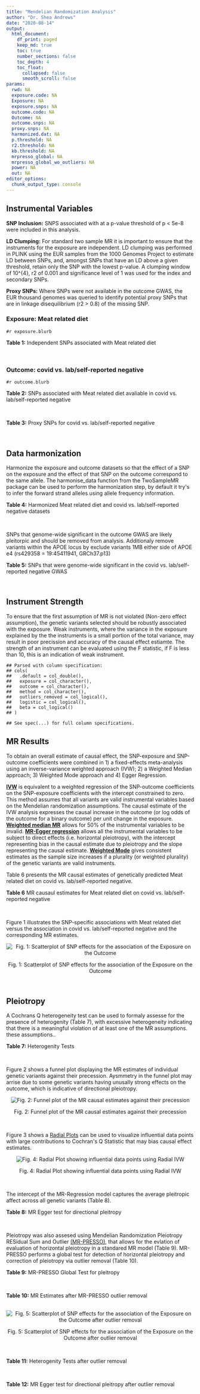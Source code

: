```yaml
---
title: "Mendelian Randomization Analysis"
author: "Dr. Shea Andrews"
date: "2020-08-14"
output:
  html_document:
    df_print: paged
    keep_md: true
    toc: true
    number_sections: false
    toc_depth: 4
    toc_float:
      collapsed: false
      smooth_scroll: false
params:
  rwd: NA
  exposure.code: NA
  Exposure: NA
  exposure.snps: NA
  outcome.code: NA
  Outcome: NA
  outcome.snps: NA
  proxy.snps: NA
  harmonized.dat: NA
  p.threshold: NA
  r2.threshold: NA
  kb.threshold: NA
  mrpresso_global: NA
  mrpresso_global_wo_outliers: NA
  power: NA
  out: NA
editor_options:
  chunk_output_type: console
---
```







## Instrumental Variables
**SNP Inclusion:** SNPS associated with at a p-value threshold of p < 5e-8 were included in this analysis.
<br>

**LD Clumping:** For standard two sample MR it is important to ensure that the instruments for the exposure are independent. LD clumping was performed in PLINK using the EUR samples from the 1000 Genomes Project to estimate LD between SNPs, and, amongst SNPs that have an LD above a given threshold, retain only the SNP with the lowest p-value. A clumping window of 10^{4}, r2 of 0.001 and significance level of 1 was used for the index and secondary SNPs.
<br>

**Proxy SNPs:** Where SNPs were not available in the outcome GWAS, the EUR thousand genomes was queried to identify potential proxy SNPs that are in linkage disequilibrium (r2 > 0.8) of the missing SNP.
<br>

### Exposure: Meat related diet
`#r exposure.blurb`
<br>

**Table 1:** Independent SNPs associated with Meat related diet
<div data-pagedtable="false">
  <script data-pagedtable-source type="application/json">
{"columns":[{"label":["SNP"],"name":[1],"type":["chr"],"align":["left"]},{"label":["CHROM"],"name":[2],"type":["dbl"],"align":["right"]},{"label":["POS"],"name":[3],"type":["dbl"],"align":["right"]},{"label":["REF"],"name":[4],"type":["chr"],"align":["left"]},{"label":["ALT"],"name":[5],"type":["chr"],"align":["left"]},{"label":["AF"],"name":[6],"type":["dbl"],"align":["right"]},{"label":["BETA"],"name":[7],"type":["dbl"],"align":["right"]},{"label":["SE"],"name":[8],"type":["dbl"],"align":["right"]},{"label":["Z"],"name":[9],"type":["dbl"],"align":["right"]},{"label":["P"],"name":[10],"type":["dbl"],"align":["right"]},{"label":["N"],"name":[11],"type":["dbl"],"align":["right"]},{"label":["TRAIT"],"name":[12],"type":["chr"],"align":["left"]}],"data":[{"1":"rs2815753","2":"1","3":"72812324","4":"G","5":"A","6":"0.601201","7":"-0.0183605","8":"0.00247730","9":"-7.41150","10":"1.2e-13","11":"335576","12":"meat_diet"},{"1":"rs506589","2":"1","3":"177894287","4":"T","5":"C","6":"0.206119","7":"-0.0164985","8":"0.00300566","9":"-5.48914","10":"4.0e-08","11":"335576","12":"meat_diet"},{"1":"rs36016753","2":"1","3":"187269477","4":"G","5":"A","6":"0.405961","7":"0.0139536","8":"0.00248123","9":"5.62366","10":"1.9e-08","11":"335576","12":"meat_diet"},{"1":"rs10900457","2":"1","3":"205146726","4":"G","5":"A","6":"0.621425","7":"-0.0143457","8":"0.00250486","9":"-5.72715","10":"1.0e-08","11":"335576","12":"meat_diet"},{"1":"rs62106258","2":"2","3":"417167","4":"T","5":"C","6":"0.048512","7":"0.0362759","8":"0.00564869","9":"6.42200","10":"1.3e-10","11":"335576","12":"meat_diet"},{"1":"rs7644667","2":"3","3":"69040601","4":"T","5":"C","6":"0.547560","7":"0.0142657","8":"0.00243810","9":"5.85115","10":"4.9e-09","11":"335576","12":"meat_diet"},{"1":"rs13340130","2":"3","3":"81790970","4":"A","5":"T","6":"0.346035","7":"0.0146033","8":"0.00255453","9":"5.71663","10":"1.1e-08","11":"335576","12":"meat_diet"},{"1":"rs701760","2":"4","3":"113439212","4":"C","5":"G","6":"0.483589","7":"-0.0134451","8":"0.00243618","9":"-5.51893","10":"3.4e-08","11":"335576","12":"meat_diet"},{"1":"rs300046","2":"5","3":"37081705","4":"A","5":"G","6":"0.453693","7":"0.0134073","8":"0.00245446","9":"5.46242","10":"4.7e-08","11":"335576","12":"meat_diet"},{"1":"rs10064431","2":"5","3":"92950673","4":"T","5":"C","6":"0.524467","7":"0.0159263","8":"0.00243369","9":"6.54410","10":"6.0e-11","11":"335576","12":"meat_diet"},{"1":"rs806794","2":"6","3":"26200677","4":"A","5":"G","6":"0.270603","7":"-0.0197927","8":"0.00273532","9":"-7.23597","10":"4.6e-13","11":"335576","12":"meat_diet"},{"1":"rs35797675","2":"7","3":"72878044","4":"T","5":"G","6":"0.212993","7":"-0.0199499","8":"0.00300577","9":"-6.63720","10":"3.2e-11","11":"335576","12":"meat_diet"},{"1":"rs11772832","2":"7","3":"135073047","4":"T","5":"C","6":"0.398899","7":"-0.0135343","8":"0.00248076","9":"-5.45571","10":"4.9e-08","11":"335576","12":"meat_diet"},{"1":"rs10125463","2":"9","3":"15677925","4":"A","5":"T","6":"0.506358","7":"0.0206152","8":"0.00244783","9":"8.42183","10":"3.7e-17","11":"335576","12":"meat_diet"},{"1":"rs6478868","2":"9","3":"131927092","4":"T","5":"C","6":"0.315903","7":"-0.0171298","8":"0.00262040","9":"-6.53709","10":"6.3e-11","11":"335576","12":"meat_diet"},{"1":"rs1912286","2":"10","3":"87318888","4":"G","5":"A","6":"0.665374","7":"0.0158809","8":"0.00257568","9":"6.16571","10":"7.0e-10","11":"335576","12":"meat_diet"},{"1":"rs3909727","2":"11","3":"126587382","4":"A","5":"G","6":"0.835788","7":"0.0185228","8":"0.00328005","9":"5.64711","10":"1.6e-08","11":"335576","12":"meat_diet"},{"1":"rs4759074","2":"12","3":"54664097","4":"C","5":"T","6":"0.410809","7":"0.0147949","8":"0.00246406","9":"6.00428","10":"1.9e-09","11":"335576","12":"meat_diet"},{"1":"rs12103229","2":"16","3":"74167594","4":"C","5":"A","6":"0.547810","7":"-0.0138449","8":"0.00244789","9":"-5.65585","10":"1.6e-08","11":"335576","12":"meat_diet"},{"1":"rs12232804","2":"19","3":"42677807","4":"C","5":"T","6":"0.112306","7":"0.0228620","8":"0.00385512","9":"5.93030","10":"3.0e-09","11":"335576","12":"meat_diet"},{"1":"rs429358","2":"19","3":"45411941","4":"T","5":"C","6":"0.155607","7":"-0.0242948","8":"0.00335552","9":"-7.24025","10":"4.5e-13","11":"335576","12":"meat_diet"},{"1":"rs79564737","2":"20","3":"43408372","4":"G","5":"A","6":"0.306786","7":"-0.0151755","8":"0.00264239","9":"-5.74310","10":"9.3e-09","11":"335576","12":"meat_diet"},{"1":"rs136528","2":"22","3":"27245262","4":"G","5":"C","6":"0.381980","7":"0.0149240","8":"0.00252151","9":"5.91868","10":"3.2e-09","11":"335576","12":"meat_diet"},{"1":"rs139911","2":"22","3":"40704052","4":"C","5":"T","6":"0.576683","7":"0.0141502","8":"0.00247127","9":"5.72588","10":"1.0e-08","11":"335576","12":"meat_diet"}],"options":{"columns":{"min":{},"max":[10]},"rows":{"min":[10],"max":[10]},"pages":{}}}
  </script>
</div>
<br>

### Outcome: covid vs. lab/self-reported negative
`#r outcome.blurb`
<br>

**Table 2:** SNPs associated with Meat related diet avaliable in covid vs. lab/self-reported negative
<div data-pagedtable="false">
  <script data-pagedtable-source type="application/json">
{"columns":[{"label":["SNP"],"name":[1],"type":["chr"],"align":["left"]},{"label":["CHROM"],"name":[2],"type":["dbl"],"align":["right"]},{"label":["POS"],"name":[3],"type":["dbl"],"align":["right"]},{"label":["REF"],"name":[4],"type":["chr"],"align":["left"]},{"label":["ALT"],"name":[5],"type":["chr"],"align":["left"]},{"label":["AF"],"name":[6],"type":["dbl"],"align":["right"]},{"label":["BETA"],"name":[7],"type":["dbl"],"align":["right"]},{"label":["SE"],"name":[8],"type":["dbl"],"align":["right"]},{"label":["Z"],"name":[9],"type":["dbl"],"align":["right"]},{"label":["P"],"name":[10],"type":["dbl"],"align":["right"]},{"label":["N"],"name":[11],"type":["dbl"],"align":["right"]},{"label":["TRAIT"],"name":[12],"type":["chr"],"align":["left"]}],"data":[{"1":"rs2815753","2":"1","3":"72812324","4":"G","5":"A","6":"0.58490","7":"-0.0318740","8":"0.031299","9":"-1.01837119","10":"0.308500","11":"40157","12":"covid_vs._lab/self-reported_negative"},{"1":"rs506589","2":"1","3":"177894287","4":"T","5":"C","6":"0.20350","7":"-0.0507930","8":"0.038095","9":"-1.33332458","10":"0.182400","11":"40157","12":"covid_vs._lab/self-reported_negative"},{"1":"rs36016753","2":"1","3":"187269477","4":"G","5":"A","6":"0.40320","7":"0.0188890","8":"0.031201","9":"0.60539726","10":"0.544900","11":"40157","12":"covid_vs._lab/self-reported_negative"},{"1":"rs10900457","2":"1","3":"205146726","4":"G","5":"A","6":"0.59630","7":"-0.0048758","8":"0.031423","9":"-0.15516660","10":"0.876700","11":"40157","12":"covid_vs._lab/self-reported_negative"},{"1":"rs62106258","2":"2","3":"417167","4":"T","5":"C","6":"0.04726","7":"-0.0208730","8":"0.073675","9":"-0.28331184","10":"0.776900","11":"39787","12":"covid_vs._lab/self-reported_negative"},{"1":"rs7644667","2":"3","3":"69040601","4":"T","5":"C","6":"0.53020","7":"0.0221960","8":"0.030385","9":"0.73049202","10":"0.465100","11":"40157","12":"covid_vs._lab/self-reported_negative"},{"1":"rs13340130","2":"3","3":"81790970","4":"A","5":"T","6":"0.34310","7":"0.0465300","8":"0.043042","9":"1.08103713","10":"0.279700","11":"8416","12":"covid_vs._lab/self-reported_negative"},{"1":"rs701760","2":"4","3":"113439212","4":"C","5":"G","6":"0.48900","7":"0.0909680","8":"0.030534","9":"2.97923626","10":"0.002890","11":"40157","12":"covid_vs._lab/self-reported_negative"},{"1":"rs300046","2":"5","3":"37081705","4":"A","5":"G","6":"0.46220","7":"-0.0974550","8":"0.031959","9":"-3.04937576","10":"0.002293","11":"39448","12":"covid_vs._lab/self-reported_negative"},{"1":"rs10064431","2":"5","3":"92950673","4":"T","5":"C","6":"0.51510","7":"0.0291730","8":"0.030783","9":"0.94769840","10":"0.343300","11":"40157","12":"covid_vs._lab/self-reported_negative"},{"1":"rs806794","2":"6","3":"26200677","4":"A","5":"G","6":"0.28260","7":"0.0190650","8":"0.034190","9":"0.55761919","10":"0.577100","11":"40157","12":"covid_vs._lab/self-reported_negative"},{"1":"rs35797675","2":"7","3":"72878044","4":"T","5":"G","6":"0.21290","7":"-0.0638140","8":"0.048212","9":"-1.32361238","10":"0.185600","11":"9125","12":"covid_vs._lab/self-reported_negative"},{"1":"rs11772832","2":"7","3":"135073047","4":"T","5":"C","6":"0.41010","7":"-0.0345800","8":"0.031449","9":"-1.09955801","10":"0.271500","11":"40157","12":"covid_vs._lab/self-reported_negative"},{"1":"rs10125463","2":"9","3":"15677925","4":"A","5":"T","6":"0.50150","7":"0.0547540","8":"0.042548","9":"1.28687600","10":"0.198100","11":"7186","12":"covid_vs._lab/self-reported_negative"},{"1":"rs6478868","2":"9","3":"131927092","4":"T","5":"C","6":"0.32930","7":"-0.0601340","8":"0.034472","9":"-1.74443026","10":"0.081090","11":"38557","12":"covid_vs._lab/self-reported_negative"},{"1":"rs1912286","2":"10","3":"87318888","4":"G","5":"A","6":"0.69220","7":"-0.0042742","8":"0.032706","9":"-0.13068550","10":"0.896000","11":"40157","12":"covid_vs._lab/self-reported_negative"},{"1":"rs3909727","2":"11","3":"126587382","4":"A","5":"G","6":"0.82860","7":"0.0161750","8":"0.042399","9":"0.38149485","10":"0.702800","11":"39448","12":"covid_vs._lab/self-reported_negative"},{"1":"rs4759074","2":"12","3":"54664097","4":"C","5":"T","6":"0.41240","7":"-0.0206300","8":"0.031363","9":"-0.65778146","10":"0.510700","11":"40157","12":"covid_vs._lab/self-reported_negative"},{"1":"rs12103229","2":"16","3":"74167594","4":"C","5":"A","6":"0.52090","7":"0.0340080","8":"0.030645","9":"1.10974058","10":"0.267100","11":"40157","12":"covid_vs._lab/self-reported_negative"},{"1":"rs12232804","2":"19","3":"42677807","4":"C","5":"T","6":"0.11430","7":"0.0577620","8":"0.060689","9":"0.95177050","10":"0.341200","11":"9495","12":"covid_vs._lab/self-reported_negative"},{"1":"rs429358","2":"19","3":"45411941","4":"T","5":"C","6":"0.17050","7":"0.1200300","8":"0.041276","9":"2.90798527","10":"0.003639","11":"40157","12":"covid_vs._lab/self-reported_negative"},{"1":"rs79564737","2":"20","3":"43408372","4":"G","5":"A","6":"0.31360","7":"0.0104250","8":"0.033157","9":"0.31441325","10":"0.753200","11":"40157","12":"covid_vs._lab/self-reported_negative"},{"1":"rs136528","2":"22","3":"27245262","4":"G","5":"C","6":"0.38320","7":"0.0093740","8":"0.031813","9":"0.29465942","10":"0.768300","11":"40157","12":"covid_vs._lab/self-reported_negative"},{"1":"rs139911","2":"22","3":"40704052","4":"C","5":"T","6":"0.62450","7":"-0.0023922","8":"0.031650","9":"-0.07558294","10":"0.939800","11":"40157","12":"covid_vs._lab/self-reported_negative"}],"options":{"columns":{"min":{},"max":[10]},"rows":{"min":[10],"max":[10]},"pages":{}}}
  </script>
</div>
<br>

**Table 3:** Proxy SNPs for covid vs. lab/self-reported negative
<div data-pagedtable="false">
  <script data-pagedtable-source type="application/json">
{"columns":[{"label":["proxy.outcome"],"name":[1],"type":["lgl"],"align":["right"]},{"label":["target_snp"],"name":[2],"type":["lgl"],"align":["right"]},{"label":["proxy_snp"],"name":[3],"type":["lgl"],"align":["right"]},{"label":["ld.r2"],"name":[4],"type":["lgl"],"align":["right"]},{"label":["Dprime"],"name":[5],"type":["lgl"],"align":["right"]},{"label":["ref.proxy"],"name":[6],"type":["lgl"],"align":["right"]},{"label":["alt.proxy"],"name":[7],"type":["lgl"],"align":["right"]},{"label":["CHROM"],"name":[8],"type":["lgl"],"align":["right"]},{"label":["POS"],"name":[9],"type":["lgl"],"align":["right"]},{"label":["ALT.proxy"],"name":[10],"type":["lgl"],"align":["right"]},{"label":["REF.proxy"],"name":[11],"type":["lgl"],"align":["right"]},{"label":["AF"],"name":[12],"type":["lgl"],"align":["right"]},{"label":["BETA"],"name":[13],"type":["lgl"],"align":["right"]},{"label":["SE"],"name":[14],"type":["lgl"],"align":["right"]},{"label":["P"],"name":[15],"type":["lgl"],"align":["right"]},{"label":["N"],"name":[16],"type":["lgl"],"align":["right"]},{"label":["ref"],"name":[17],"type":["lgl"],"align":["right"]},{"label":["alt"],"name":[18],"type":["lgl"],"align":["right"]},{"label":["ALT"],"name":[19],"type":["lgl"],"align":["right"]},{"label":["REF"],"name":[20],"type":["lgl"],"align":["right"]},{"label":["PHASE"],"name":[21],"type":["lgl"],"align":["right"]}],"data":[{"1":"NA","2":"NA","3":"NA","4":"NA","5":"NA","6":"NA","7":"NA","8":"NA","9":"NA","10":"NA","11":"NA","12":"NA","13":"NA","14":"NA","15":"NA","16":"NA","17":"NA","18":"NA","19":"NA","20":"NA","21":"NA"}],"options":{"columns":{"min":{},"max":[10]},"rows":{"min":[10],"max":[10]},"pages":{}}}
  </script>
</div>
<br>

## Data harmonization
Harmonize the exposure and outcome datasets so that the effect of a SNP on the exposure and the effect of that SNP on the outcome correspond to the same allele. The harmonise_data function from the TwoSampleMR package can be used to perform the harmonization step, by default it try's to infer the forward strand alleles using allele frequency information.
<br>

**Table 4:** Harmonized Meat related diet and covid vs. lab/self-reported negative datasets
<div data-pagedtable="false">
  <script data-pagedtable-source type="application/json">
{"columns":[{"label":["SNP"],"name":[1],"type":["chr"],"align":["left"]},{"label":["effect_allele.exposure"],"name":[2],"type":["chr"],"align":["left"]},{"label":["other_allele.exposure"],"name":[3],"type":["chr"],"align":["left"]},{"label":["effect_allele.outcome"],"name":[4],"type":["chr"],"align":["left"]},{"label":["other_allele.outcome"],"name":[5],"type":["chr"],"align":["left"]},{"label":["beta.exposure"],"name":[6],"type":["dbl"],"align":["right"]},{"label":["beta.outcome"],"name":[7],"type":["dbl"],"align":["right"]},{"label":["eaf.exposure"],"name":[8],"type":["dbl"],"align":["right"]},{"label":["eaf.outcome"],"name":[9],"type":["dbl"],"align":["right"]},{"label":["remove"],"name":[10],"type":["lgl"],"align":["right"]},{"label":["palindromic"],"name":[11],"type":["lgl"],"align":["right"]},{"label":["ambiguous"],"name":[12],"type":["lgl"],"align":["right"]},{"label":["id.outcome"],"name":[13],"type":["chr"],"align":["left"]},{"label":["chr.outcome"],"name":[14],"type":["dbl"],"align":["right"]},{"label":["pos.outcome"],"name":[15],"type":["dbl"],"align":["right"]},{"label":["se.outcome"],"name":[16],"type":["dbl"],"align":["right"]},{"label":["z.outcome"],"name":[17],"type":["dbl"],"align":["right"]},{"label":["pval.outcome"],"name":[18],"type":["dbl"],"align":["right"]},{"label":["samplesize.outcome"],"name":[19],"type":["dbl"],"align":["right"]},{"label":["outcome"],"name":[20],"type":["chr"],"align":["left"]},{"label":["mr_keep.outcome"],"name":[21],"type":["lgl"],"align":["right"]},{"label":["pval_origin.outcome"],"name":[22],"type":["chr"],"align":["left"]},{"label":["chr.exposure"],"name":[23],"type":["dbl"],"align":["right"]},{"label":["pos.exposure"],"name":[24],"type":["dbl"],"align":["right"]},{"label":["se.exposure"],"name":[25],"type":["dbl"],"align":["right"]},{"label":["z.exposure"],"name":[26],"type":["dbl"],"align":["right"]},{"label":["pval.exposure"],"name":[27],"type":["dbl"],"align":["right"]},{"label":["samplesize.exposure"],"name":[28],"type":["dbl"],"align":["right"]},{"label":["exposure"],"name":[29],"type":["chr"],"align":["left"]},{"label":["mr_keep.exposure"],"name":[30],"type":["lgl"],"align":["right"]},{"label":["pval_origin.exposure"],"name":[31],"type":["chr"],"align":["left"]},{"label":["id.exposure"],"name":[32],"type":["chr"],"align":["left"]},{"label":["action"],"name":[33],"type":["dbl"],"align":["right"]},{"label":["mr_keep"],"name":[34],"type":["lgl"],"align":["right"]},{"label":["pt"],"name":[35],"type":["dbl"],"align":["right"]},{"label":["pleitropy_keep"],"name":[36],"type":["lgl"],"align":["right"]},{"label":["mrpresso_RSSobs"],"name":[37],"type":["dbl"],"align":["right"]},{"label":["mrpresso_pval"],"name":[38],"type":["dbl"],"align":["right"]},{"label":["mrpresso_keep"],"name":[39],"type":["lgl"],"align":["right"]}],"data":[{"1":"rs10064431","2":"C","3":"T","4":"C","5":"T","6":"0.0159263","7":"0.0291730","8":"0.524467","9":"0.51510","10":"FALSE","11":"FALSE","12":"FALSE","13":"q9z9k7","14":"5","15":"92950673","16":"0.030783","17":"0.94769840","18":"0.343300","19":"40157","20":"covidhgi2020anaC1v2","21":"TRUE","22":"reported","23":"5","24":"92950673","25":"0.00243369","26":"6.54410","27":"6.0e-11","28":"335576","29":"Niarchou2020meat","30":"TRUE","31":"reported","32":"MFnGxk","33":"2","34":"TRUE","35":"5e-08","36":"TRUE","37":"7.971742e-04","38":"1.0000","39":"TRUE"},{"1":"rs10125463","2":"T","3":"A","4":"T","5":"A","6":"0.0206152","7":"0.0547540","8":"0.506358","9":"0.50150","10":"FALSE","11":"TRUE","12":"TRUE","13":"q9z9k7","14":"9","15":"15677925","16":"0.042548","17":"1.28687600","18":"0.198100","19":"7186","20":"covidhgi2020anaC1v2","21":"TRUE","22":"reported","23":"9","24":"15677925","25":"0.00244783","26":"8.42183","27":"3.7e-17","28":"335576","29":"Niarchou2020meat","30":"TRUE","31":"reported","32":"MFnGxk","33":"2","34":"FALSE","35":"5e-08","36":"TRUE","37":"NA","38":"NA","39":"NA"},{"1":"rs10900457","2":"A","3":"G","4":"A","5":"G","6":"-0.0143457","7":"-0.0048758","8":"0.621425","9":"0.59630","10":"FALSE","11":"FALSE","12":"FALSE","13":"q9z9k7","14":"1","15":"205146726","16":"0.031423","17":"-0.15516660","18":"0.876700","19":"40157","20":"covidhgi2020anaC1v2","21":"TRUE","22":"reported","23":"1","24":"205146726","25":"0.00250486","26":"-5.72715","27":"1.0e-08","28":"335576","29":"Niarchou2020meat","30":"TRUE","31":"reported","32":"MFnGxk","33":"2","34":"TRUE","35":"5e-08","36":"TRUE","37":"7.564882e-06","38":"1.0000","39":"TRUE"},{"1":"rs11772832","2":"C","3":"T","4":"C","5":"T","6":"-0.0135343","7":"-0.0345800","8":"0.398899","9":"0.41010","10":"FALSE","11":"FALSE","12":"FALSE","13":"q9z9k7","14":"7","15":"135073047","16":"0.031449","17":"-1.09955801","18":"0.271500","19":"40157","20":"covidhgi2020anaC1v2","21":"TRUE","22":"reported","23":"7","24":"135073047","25":"0.00248076","26":"-5.45571","27":"4.9e-08","28":"335576","29":"Niarchou2020meat","30":"TRUE","31":"reported","32":"MFnGxk","33":"2","34":"TRUE","35":"5e-08","36":"TRUE","37":"1.138852e-03","38":"1.0000","39":"TRUE"},{"1":"rs12103229","2":"A","3":"C","4":"A","5":"C","6":"-0.0138449","7":"0.0340080","8":"0.547810","9":"0.52090","10":"FALSE","11":"FALSE","12":"FALSE","13":"q9z9k7","14":"16","15":"74167594","16":"0.030645","17":"1.10974058","18":"0.267100","19":"40157","20":"covidhgi2020anaC1v2","21":"TRUE","22":"reported","23":"16","24":"74167594","25":"0.00244789","26":"-5.65585","27":"1.6e-08","28":"335576","29":"Niarchou2020meat","30":"TRUE","31":"reported","32":"MFnGxk","33":"2","34":"TRUE","35":"5e-08","36":"TRUE","37":"1.425415e-03","38":"1.0000","39":"TRUE"},{"1":"rs12232804","2":"T","3":"C","4":"T","5":"C","6":"0.0228620","7":"0.0577620","8":"0.112306","9":"0.11430","10":"FALSE","11":"FALSE","12":"FALSE","13":"q9z9k7","14":"19","15":"42677807","16":"0.060689","17":"0.95177050","18":"0.341200","19":"9495","20":"covidhgi2020anaC1v2","21":"TRUE","22":"reported","23":"19","24":"42677807","25":"0.00385512","26":"5.93030","27":"3.0e-09","28":"335576","29":"Niarchou2020meat","30":"TRUE","31":"reported","32":"MFnGxk","33":"2","34":"TRUE","35":"5e-08","36":"TRUE","37":"3.115125e-03","38":"1.0000","39":"TRUE"},{"1":"rs13340130","2":"T","3":"A","4":"T","5":"A","6":"0.0146033","7":"0.0465300","8":"0.346035","9":"0.34310","10":"FALSE","11":"TRUE","12":"FALSE","13":"q9z9k7","14":"3","15":"81790970","16":"0.043042","17":"1.08103713","18":"0.279700","19":"8416","20":"covidhgi2020anaC1v2","21":"TRUE","22":"reported","23":"3","24":"81790970","25":"0.00255453","26":"5.71663","27":"1.1e-08","28":"335576","29":"Niarchou2020meat","30":"TRUE","31":"reported","32":"MFnGxk","33":"2","34":"TRUE","35":"5e-08","36":"TRUE","37":"2.053680e-03","38":"1.0000","39":"TRUE"},{"1":"rs136528","2":"C","3":"G","4":"C","5":"G","6":"0.0149240","7":"0.0093740","8":"0.381980","9":"0.38320","10":"FALSE","11":"TRUE","12":"FALSE","13":"q9z9k7","14":"22","15":"27245262","16":"0.031813","17":"0.29465942","18":"0.768300","19":"40157","20":"covidhgi2020anaC1v2","21":"TRUE","22":"reported","23":"22","24":"27245262","25":"0.00252151","26":"5.91868","27":"3.2e-09","28":"335576","29":"Niarchou2020meat","30":"TRUE","31":"reported","32":"MFnGxk","33":"2","34":"TRUE","35":"5e-08","36":"TRUE","37":"5.437072e-05","38":"1.0000","39":"TRUE"},{"1":"rs139911","2":"T","3":"C","4":"T","5":"C","6":"0.0141502","7":"-0.0023922","8":"0.576683","9":"0.62450","10":"FALSE","11":"FALSE","12":"FALSE","13":"q9z9k7","14":"22","15":"40704052","16":"0.031650","17":"-0.07558294","18":"0.939800","19":"40157","20":"covidhgi2020anaC1v2","21":"TRUE","22":"reported","23":"22","24":"40704052","25":"0.00247127","26":"5.72588","27":"1.0e-08","28":"335576","29":"Niarchou2020meat","30":"TRUE","31":"reported","32":"MFnGxk","33":"2","34":"TRUE","35":"5e-08","36":"TRUE","37":"2.305640e-05","38":"1.0000","39":"TRUE"},{"1":"rs1912286","2":"A","3":"G","4":"A","5":"G","6":"0.0158809","7":"-0.0042742","8":"0.665374","9":"0.69220","10":"FALSE","11":"FALSE","12":"FALSE","13":"q9z9k7","14":"10","15":"87318888","16":"0.032706","17":"-0.13068550","18":"0.896000","19":"40157","20":"covidhgi2020anaC1v2","21":"TRUE","22":"reported","23":"10","24":"87318888","25":"0.00257568","26":"6.16571","27":"7.0e-10","28":"335576","29":"Niarchou2020meat","30":"TRUE","31":"reported","32":"MFnGxk","33":"2","34":"TRUE","35":"5e-08","36":"TRUE","37":"5.042389e-05","38":"1.0000","39":"TRUE"},{"1":"rs2815753","2":"A","3":"G","4":"A","5":"G","6":"-0.0183605","7":"-0.0318740","8":"0.601201","9":"0.58490","10":"FALSE","11":"FALSE","12":"FALSE","13":"q9z9k7","14":"1","15":"72812324","16":"0.031299","17":"-1.01837119","18":"0.308500","19":"40157","20":"covidhgi2020anaC1v2","21":"TRUE","22":"reported","23":"1","24":"72812324","25":"0.00247730","26":"-7.41150","27":"1.2e-13","28":"335576","29":"Niarchou2020meat","30":"TRUE","31":"reported","32":"MFnGxk","33":"2","34":"TRUE","35":"5e-08","36":"TRUE","37":"9.739265e-04","38":"1.0000","39":"TRUE"},{"1":"rs300046","2":"G","3":"A","4":"G","5":"A","6":"0.0134073","7":"-0.0974550","8":"0.453693","9":"0.46220","10":"FALSE","11":"FALSE","12":"FALSE","13":"q9z9k7","14":"5","15":"37081705","16":"0.031959","17":"-3.04937576","18":"0.002293","19":"39448","20":"covidhgi2020anaC1v2","21":"TRUE","22":"reported","23":"5","24":"37081705","25":"0.00245446","26":"5.46242","27":"4.7e-08","28":"335576","29":"Niarchou2020meat","30":"TRUE","31":"reported","32":"MFnGxk","33":"2","34":"TRUE","35":"5e-08","36":"TRUE","37":"1.066734e-02","38":"0.0352","39":"FALSE"},{"1":"rs35797675","2":"G","3":"T","4":"G","5":"T","6":"-0.0199499","7":"-0.0638140","8":"0.212993","9":"0.21290","10":"FALSE","11":"FALSE","12":"FALSE","13":"q9z9k7","14":"7","15":"72878044","16":"0.048212","17":"-1.32361238","18":"0.185600","19":"9125","20":"covidhgi2020anaC1v2","21":"TRUE","22":"reported","23":"7","24":"72878044","25":"0.00300577","26":"-6.63720","27":"3.2e-11","28":"335576","29":"Niarchou2020meat","30":"TRUE","31":"reported","32":"MFnGxk","33":"2","34":"TRUE","35":"5e-08","36":"TRUE","37":"3.957145e-03","38":"1.0000","39":"TRUE"},{"1":"rs36016753","2":"A","3":"G","4":"A","5":"G","6":"0.0139536","7":"0.0188890","8":"0.405961","9":"0.40320","10":"FALSE","11":"FALSE","12":"FALSE","13":"q9z9k7","14":"1","15":"187269477","16":"0.031201","17":"0.60539726","18":"0.544900","19":"40157","20":"covidhgi2020anaC1v2","21":"TRUE","22":"reported","23":"1","24":"187269477","25":"0.00248123","26":"5.62366","27":"1.9e-08","28":"335576","29":"Niarchou2020meat","30":"TRUE","31":"reported","32":"MFnGxk","33":"2","34":"TRUE","35":"5e-08","36":"TRUE","37":"3.035465e-04","38":"1.0000","39":"TRUE"},{"1":"rs3909727","2":"G","3":"A","4":"G","5":"A","6":"0.0185228","7":"0.0161750","8":"0.835788","9":"0.82860","10":"FALSE","11":"FALSE","12":"FALSE","13":"q9z9k7","14":"11","15":"126587382","16":"0.042399","17":"0.38149485","18":"0.702800","19":"39448","20":"covidhgi2020anaC1v2","21":"TRUE","22":"reported","23":"11","24":"126587382","25":"0.00328005","26":"5.64711","27":"1.6e-08","28":"335576","29":"Niarchou2020meat","30":"TRUE","31":"reported","32":"MFnGxk","33":"2","34":"TRUE","35":"5e-08","36":"TRUE","37":"1.910008e-04","38":"1.0000","39":"TRUE"},{"1":"rs429358","2":"C","3":"T","4":"C","5":"T","6":"-0.0242948","7":"0.1200300","8":"0.155607","9":"0.17050","10":"FALSE","11":"FALSE","12":"FALSE","13":"q9z9k7","14":"19","15":"45411941","16":"0.041276","17":"2.90798527","18":"0.003639","19":"40157","20":"covidhgi2020anaC1v2","21":"TRUE","22":"reported","23":"19","24":"45411941","25":"0.00335552","26":"-7.24025","27":"4.5e-13","28":"335576","29":"Niarchou2020meat","30":"TRUE","31":"reported","32":"MFnGxk","33":"2","34":"TRUE","35":"5e-08","36":"TRUE","37":"1.777143e-02","38":"0.0308","39":"FALSE"},{"1":"rs4759074","2":"T","3":"C","4":"T","5":"C","6":"0.0147949","7":"-0.0206300","8":"0.410809","9":"0.41240","10":"FALSE","11":"FALSE","12":"FALSE","13":"q9z9k7","14":"12","15":"54664097","16":"0.031363","17":"-0.65778146","18":"0.510700","19":"40157","20":"covidhgi2020anaC1v2","21":"TRUE","22":"reported","23":"12","24":"54664097","25":"0.00246406","26":"6.00428","27":"1.9e-09","28":"335576","29":"Niarchou2020meat","30":"TRUE","31":"reported","32":"MFnGxk","33":"2","34":"TRUE","35":"5e-08","36":"TRUE","37":"5.779960e-04","38":"1.0000","39":"TRUE"},{"1":"rs506589","2":"C","3":"T","4":"C","5":"T","6":"-0.0164985","7":"-0.0507930","8":"0.206119","9":"0.20350","10":"FALSE","11":"FALSE","12":"FALSE","13":"q9z9k7","14":"1","15":"177894287","16":"0.038095","17":"-1.33332458","18":"0.182400","19":"40157","20":"covidhgi2020anaC1v2","21":"TRUE","22":"reported","23":"1","24":"177894287","25":"0.00300566","26":"-5.48914","27":"4.0e-08","28":"335576","29":"Niarchou2020meat","30":"TRUE","31":"reported","32":"MFnGxk","33":"2","34":"TRUE","35":"5e-08","36":"TRUE","37":"2.514432e-03","38":"1.0000","39":"TRUE"},{"1":"rs62106258","2":"C","3":"T","4":"C","5":"T","6":"0.0362759","7":"-0.0208730","8":"0.048512","9":"0.04726","10":"FALSE","11":"FALSE","12":"FALSE","13":"q9z9k7","14":"2","15":"417167","16":"0.073675","17":"-0.28331184","18":"0.776900","19":"39787","20":"covidhgi2020anaC1v2","21":"TRUE","22":"reported","23":"2","24":"417167","25":"0.00564869","26":"6.42200","27":"1.3e-10","28":"335576","29":"Niarchou2020meat","30":"TRUE","31":"reported","32":"MFnGxk","33":"2","34":"TRUE","35":"5e-08","36":"TRUE","37":"7.803794e-04","38":"1.0000","39":"TRUE"},{"1":"rs6478868","2":"C","3":"T","4":"C","5":"T","6":"-0.0171298","7":"-0.0601340","8":"0.315903","9":"0.32930","10":"FALSE","11":"FALSE","12":"FALSE","13":"q9z9k7","14":"9","15":"131927092","16":"0.034472","17":"-1.74443026","18":"0.081090","19":"38557","20":"covidhgi2020anaC1v2","21":"TRUE","22":"reported","23":"9","24":"131927092","25":"0.00262040","26":"-6.53709","27":"6.3e-11","28":"335576","29":"Niarchou2020meat","30":"TRUE","31":"reported","32":"MFnGxk","33":"2","34":"TRUE","35":"5e-08","36":"TRUE","37":"3.663108e-03","38":"1.0000","39":"TRUE"},{"1":"rs701760","2":"G","3":"C","4":"G","5":"C","6":"-0.0134451","7":"0.0909680","8":"0.483589","9":"0.48900","10":"FALSE","11":"TRUE","12":"TRUE","13":"q9z9k7","14":"4","15":"113439212","16":"0.030534","17":"2.97923626","18":"0.002890","19":"40157","20":"covidhgi2020anaC1v2","21":"TRUE","22":"reported","23":"4","24":"113439212","25":"0.00243618","26":"-5.51893","27":"3.4e-08","28":"335576","29":"Niarchou2020meat","30":"TRUE","31":"reported","32":"MFnGxk","33":"2","34":"FALSE","35":"5e-08","36":"TRUE","37":"NA","38":"NA","39":"NA"},{"1":"rs7644667","2":"C","3":"T","4":"C","5":"T","6":"0.0142657","7":"0.0221960","8":"0.547560","9":"0.53020","10":"FALSE","11":"FALSE","12":"FALSE","13":"q9z9k7","14":"3","15":"69040601","16":"0.030385","17":"0.73049202","18":"0.465100","19":"40157","20":"covidhgi2020anaC1v2","21":"TRUE","22":"reported","23":"3","24":"69040601","25":"0.00243810","26":"5.85115","27":"4.9e-09","28":"335576","29":"Niarchou2020meat","30":"TRUE","31":"reported","32":"MFnGxk","33":"2","34":"TRUE","35":"5e-08","36":"TRUE","37":"4.373003e-04","38":"1.0000","39":"TRUE"},{"1":"rs79564737","2":"A","3":"G","4":"A","5":"G","6":"-0.0151755","7":"0.0104250","8":"0.306786","9":"0.31360","10":"FALSE","11":"FALSE","12":"FALSE","13":"q9z9k7","14":"20","15":"43408372","16":"0.033157","17":"0.31441325","18":"0.753200","19":"40157","20":"covidhgi2020anaC1v2","21":"TRUE","22":"reported","23":"20","24":"43408372","25":"0.00264239","26":"-5.74310","27":"9.3e-09","28":"335576","29":"Niarchou2020meat","30":"TRUE","31":"reported","32":"MFnGxk","33":"2","34":"TRUE","35":"5e-08","36":"TRUE","37":"1.788333e-04","38":"1.0000","39":"TRUE"},{"1":"rs806794","2":"G","3":"A","4":"G","5":"A","6":"-0.0197927","7":"0.0190650","8":"0.270603","9":"0.28260","10":"FALSE","11":"FALSE","12":"FALSE","13":"q9z9k7","14":"6","15":"26200677","16":"0.034190","17":"0.55761919","18":"0.577100","19":"40157","20":"covidhgi2020anaC1v2","21":"TRUE","22":"reported","23":"6","24":"26200677","25":"0.00273532","26":"-7.23597","27":"4.6e-13","28":"335576","29":"Niarchou2020meat","30":"TRUE","31":"reported","32":"MFnGxk","33":"2","34":"TRUE","35":"5e-08","36":"TRUE","37":"5.662910e-04","38":"1.0000","39":"TRUE"}],"options":{"columns":{"min":{},"max":[10]},"rows":{"min":[10],"max":[10]},"pages":{}}}
  </script>
</div>
<br>

SNPs that genome-wide significant in the outcome GWAS are likely pleitorpic and should be removed from analysis. Additionaly remove variants within the APOE locus by exclude variants 1MB either side of APOE e4 (rs429358 = 19:45411941, GRCh37.p13)
<br>


**Table 5:** SNPs that were genome-wide significant in the covid vs. lab/self-reported negative GWAS
<div data-pagedtable="false">
  <script data-pagedtable-source type="application/json">
{"columns":[{"label":["SNP"],"name":[1],"type":["chr"],"align":["left"]},{"label":["chr.outcome"],"name":[2],"type":["dbl"],"align":["right"]},{"label":["pos.outcome"],"name":[3],"type":["dbl"],"align":["right"]},{"label":["pval.exposure"],"name":[4],"type":["dbl"],"align":["right"]},{"label":["pval.outcome"],"name":[5],"type":["dbl"],"align":["right"]}],"data":[],"options":{"columns":{"min":{},"max":[10]},"rows":{"min":[10],"max":[10]},"pages":{}}}
  </script>
</div>
<br>


## Instrument Strength
To ensure that the first assumption of MR is not violated (Non-zero effect assumption), the genetic variants selected should be robustly associated with the exposure. Weak instruments, where the variance in the exposure explained by the the instruments is a small portion of the total variance, may result in poor precission and accuracy of the causal effect estiamte. The strength of an instrument can be evaluated using the F statistic, if F is less than 10, this is an indication of weak instrument.


```
## Parsed with column specification:
## cols(
##   .default = col_double(),
##   exposure = col_character(),
##   outcome = col_character(),
##   method = col_character(),
##   outliers_removed = col_logical(),
##   logistic = col_logical(),
##   beta = col_logical()
## )
```

```
## See spec(...) for full column specifications.
```

<div data-pagedtable="false">
  <script data-pagedtable-source type="application/json">
{"columns":[{"label":["outliers_removed"],"name":[1],"type":["lgl"],"align":["right"]},{"label":["pve.exposure"],"name":[2],"type":["dbl"],"align":["right"]},{"label":["F"],"name":[3],"type":["dbl"],"align":["right"]},{"label":["Alpha"],"name":[4],"type":["dbl"],"align":["right"]},{"label":["NCP"],"name":[5],"type":["dbl"],"align":["right"]},{"label":["Power"],"name":[6],"type":["dbl"],"align":["right"]}],"data":[{"1":"FALSE","2":"0.002460751","3":"37.62497","4":"0.05","5":"0.2194171","6":"0.07549249"},{"1":"TRUE","2":"0.002215201","3":"37.24861","4":"0.05","5":"11.9415921","6":"0.93263370"}],"options":{"columns":{"min":{},"max":[10]},"rows":{"min":[10],"max":[10]},"pages":{}}}
  </script>
</div>

##  MR Results
To obtain an overall estimate of causal effect, the SNP-exposure and SNP-outcome coefficients were combined in 1) a fixed-effects meta-analysis using an inverse-variance weighted approach (IVW); 2) a Weighted Median approach; 3) Weighted Mode approach and 4) Egger Regression.


[**IVW**](https://doi.org/10.1002/gepi.21758) is equivalent to a weighted regression of the SNP-outcome coefficients on the SNP-exposure coefficients with the intercept constrained to zero. This method assumes that all variants are valid instrumental variables based on the Mendelian randomization assumptions. The causal estimate of the IVW analysis expresses the causal increase in the outcome (or log odds of the outcome for a binary outcome) per unit change in the exposure. [**Weighted median MR**](https://doi.org/10.1002/gepi.21965) allows for 50% of the instrumental variables to be invalid. [**MR-Egger regression**](https://doi.org/10.1093/ije/dyw220) allows all the instrumental variables to be subject to direct effects (i.e. horizontal pleiotropy), with the intercept representing bias in the causal estimate due to pleiotropy and the slope representing the causal estimate. [**Weighted Mode**](https://doi.org/10.1093/ije/dyx102) gives consistent estimates as the sample size increases if a plurality (or weighted plurality) of the genetic variants are valid instruments.
<br>



Table 6 presents the MR causal estimates of genetically predicted Meat related diet on covid vs. lab/self-reported negative.
<br>

**Table 6** MR causaul estimates for Meat related diet on covid vs. lab/self-reported negative
<div data-pagedtable="false">
  <script data-pagedtable-source type="application/json">
{"columns":[{"label":["id.exposure"],"name":[1],"type":["chr"],"align":["left"]},{"label":["id.outcome"],"name":[2],"type":["chr"],"align":["left"]},{"label":["outcome"],"name":[3],"type":["fctr"],"align":["left"]},{"label":["exposure"],"name":[4],"type":["fctr"],"align":["left"]},{"label":["method"],"name":[5],"type":["fctr"],"align":["left"]},{"label":["nsnp"],"name":[6],"type":["int"],"align":["right"]},{"label":["b"],"name":[7],"type":["dbl"],"align":["right"]},{"label":["se"],"name":[8],"type":["dbl"],"align":["right"]},{"label":["pval"],"name":[9],"type":["dbl"],"align":["right"]}],"data":[{"1":"MFnGxk","2":"q9z9k7","3":"covidhgi2020anaC1v2","4":"Niarchou2020meat","5":"Inverse variance weighted (fixed effects)","6":"22","7":"0.1563568","8":"0.4530831","9":"0.7300228"},{"1":"MFnGxk","2":"q9z9k7","3":"covidhgi2020anaC1v2","4":"Niarchou2020meat","5":"Weighted median","6":"22","7":"0.5794328","8":"0.6356644","9":"0.3620115"},{"1":"MFnGxk","2":"q9z9k7","3":"covidhgi2020anaC1v2","4":"Niarchou2020meat","5":"Weighted mode","6":"22","7":"0.8211890","8":"1.1771857","9":"0.4930876"},{"1":"MFnGxk","2":"q9z9k7","3":"covidhgi2020anaC1v2","4":"Niarchou2020meat","5":"MR Egger","6":"22","7":"-1.0278131","8":"2.8934196","9":"0.7261403"}],"options":{"columns":{"min":{},"max":[10]},"rows":{"min":[10],"max":[10]},"pages":{}}}
  </script>
</div>
<br>

Figure 1 illustrates the SNP-specific associations with Meat related diet versus the association in covid vs. lab/self-reported negative and the corresponding MR estimates.
<br>

<div class="figure" style="text-align: center">
<img src="/sc/arion/projects/LOAD/shea/Projects/MRcovid/results/MRcovid/Niarchou2020meat/covidhgi2020anaC1v2/Niarchou2020meat_5e-8_covidhgi2020anaC1v2_MR_Analaysis_files/figure-html/scatter_plot-1.png" alt="Fig. 1: Scatterplot of SNP effects for the association of the Exposure on the Outcome"  />
<p class="caption">Fig. 1: Scatterplot of SNP effects for the association of the Exposure on the Outcome</p>
</div>
<br>


## Pleiotropy
A Cochrans Q heterogeneity test can be used to formaly assesse for the presence of heterogenity (Table 7), with excessive heterogeneity indicating that there is a meaningful violation of at least one of the MR assumptions.
these assumptions..
<br>

**Table 7:** Heterogenity Tests
<div data-pagedtable="false">
  <script data-pagedtable-source type="application/json">
{"columns":[{"label":["id.exposure"],"name":[1],"type":["chr"],"align":["left"]},{"label":["id.outcome"],"name":[2],"type":["chr"],"align":["left"]},{"label":["outcome"],"name":[3],"type":["fctr"],"align":["left"]},{"label":["exposure"],"name":[4],"type":["fctr"],"align":["left"]},{"label":["method"],"name":[5],"type":["fctr"],"align":["left"]},{"label":["Q"],"name":[6],"type":["dbl"],"align":["right"]},{"label":["Q_df"],"name":[7],"type":["dbl"],"align":["right"]},{"label":["Q_pval"],"name":[8],"type":["dbl"],"align":["right"]}],"data":[{"1":"MFnGxk","2":"q9z9k7","3":"covidhgi2020anaC1v2","4":"Niarchou2020meat","5":"MR Egger","6":"32.47781","7":"20","8":"0.03846560"},{"1":"MFnGxk","2":"q9z9k7","3":"covidhgi2020anaC1v2","4":"Niarchou2020meat","5":"Inverse variance weighted","6":"32.76109","7":"21","8":"0.04893436"}],"options":{"columns":{"min":{},"max":[10]},"rows":{"min":[10],"max":[10]},"pages":{}}}
  </script>
</div>
<br>

Figure 2 shows a funnel plot displaying the MR estimates of individual genetic variants against their precession. Aysmmetry in the funnel plot may arrise due to some genetic variants having unusally strong effects on the outcome, which is indicative of directional pleiotropy.
<br>

<div class="figure" style="text-align: center">
<img src="/sc/arion/projects/LOAD/shea/Projects/MRcovid/results/MRcovid/Niarchou2020meat/covidhgi2020anaC1v2/Niarchou2020meat_5e-8_covidhgi2020anaC1v2_MR_Analaysis_files/figure-html/funnel_plot-1.png" alt="Fig. 2: Funnel plot of the MR causal estimates against their precession"  />
<p class="caption">Fig. 2: Funnel plot of the MR causal estimates against their precession</p>
</div>
<br>

Figure 3 shows a [Radial Plots](https://github.com/WSpiller/RadialMR) can be used to visualize influential data points with large contributions to Cochran's Q Statistic that may bias causal effect estimates.



<div class="figure" style="text-align: center">
<img src="/sc/arion/projects/LOAD/shea/Projects/MRcovid/results/MRcovid/Niarchou2020meat/covidhgi2020anaC1v2/Niarchou2020meat_5e-8_covidhgi2020anaC1v2_MR_Analaysis_files/figure-html/Radial_Plot-1.png" alt="Fig. 4: Radial Plot showing influential data points using Radial IVW"  />
<p class="caption">Fig. 4: Radial Plot showing influential data points using Radial IVW</p>
</div>
<br>

The intercept of the MR-Regression model captures the average pleitropic affect across all genetic variants (Table 8).
<br>

**Table 8:** MR Egger test for directional pleitropy
<div data-pagedtable="false">
  <script data-pagedtable-source type="application/json">
{"columns":[{"label":["id.exposure"],"name":[1],"type":["chr"],"align":["left"]},{"label":["id.outcome"],"name":[2],"type":["chr"],"align":["left"]},{"label":["outcome"],"name":[3],"type":["fctr"],"align":["left"]},{"label":["exposure"],"name":[4],"type":["fctr"],"align":["left"]},{"label":["egger_intercept"],"name":[5],"type":["dbl"],"align":["right"]},{"label":["se"],"name":[6],"type":["dbl"],"align":["right"]},{"label":["pval"],"name":[7],"type":["dbl"],"align":["right"]}],"data":[{"1":"MFnGxk","2":"q9z9k7","3":"covidhgi2020anaC1v2","4":"Niarchou2020meat","5":"0.0198491","6":"0.04752421","7":"0.6806433"}],"options":{"columns":{"min":{},"max":[10]},"rows":{"min":[10],"max":[10]},"pages":{}}}
  </script>
</div>
<br>

Pleiotropy was also assesed using Mendelian Randomization Pleiotropy RESidual Sum and Outlier [(MR-PRESSO)](https://doi.org/10.1038/s41588-018-0099-7), that allows for the evlation of evaluation of horizontal pleiotropy in a standared MR model (Table 9). MR-PRESSO performs a global test for detection of horizontal pleiotropy and correction of pleiotropy via outlier removal (Table 10).
<br>

**Table 9:** MR-PRESSO Global Test for pleitropy
<div data-pagedtable="false">
  <script data-pagedtable-source type="application/json">
{"columns":[{"label":["id.exposure"],"name":[1],"type":["chr"],"align":["left"]},{"label":["id.outcome"],"name":[2],"type":["chr"],"align":["left"]},{"label":["outcome"],"name":[3],"type":["chr"],"align":["left"]},{"label":["exposure"],"name":[4],"type":["chr"],"align":["left"]},{"label":["pt"],"name":[5],"type":["dbl"],"align":["right"]},{"label":["outliers_removed"],"name":[6],"type":["lgl"],"align":["right"]},{"label":["n_outliers"],"name":[7],"type":["dbl"],"align":["right"]},{"label":["RSSobs"],"name":[8],"type":["dbl"],"align":["right"]},{"label":["pval"],"name":[9],"type":["dbl"],"align":["right"]}],"data":[{"1":"MFnGxk","2":"q9z9k7","3":"covidhgi2020anaC1v2","4":"Niarchou2020meat","5":"5e-08","6":"FALSE","7":"2","8":"36.25354","9":"0.0446"}],"options":{"columns":{"min":{},"max":[10]},"rows":{"min":[10],"max":[10]},"pages":{}}}
  </script>
</div>
<br>


**Table 10:** MR Estimates after MR-PRESSO outlier removal
<div data-pagedtable="false">
  <script data-pagedtable-source type="application/json">
{"columns":[{"label":["id.exposure"],"name":[1],"type":["chr"],"align":["left"]},{"label":["id.outcome"],"name":[2],"type":["chr"],"align":["left"]},{"label":["outcome"],"name":[3],"type":["fctr"],"align":["left"]},{"label":["exposure"],"name":[4],"type":["fctr"],"align":["left"]},{"label":["method"],"name":[5],"type":["fctr"],"align":["left"]},{"label":["nsnp"],"name":[6],"type":["int"],"align":["right"]},{"label":["b"],"name":[7],"type":["dbl"],"align":["right"]},{"label":["se"],"name":[8],"type":["dbl"],"align":["right"]},{"label":["pval"],"name":[9],"type":["dbl"],"align":["right"]}],"data":[{"1":"MFnGxk","2":"q9z9k7","3":"covidhgi2020anaC1v2","4":"Niarchou2020meat","5":"Inverse variance weighted (fixed effects)","6":"20","7":"0.8628801","8":"0.4795263","9":"0.07194865"},{"1":"MFnGxk","2":"q9z9k7","3":"covidhgi2020anaC1v2","4":"Niarchou2020meat","5":"Weighted median","6":"20","7":"0.8437550","8":"0.6717945","9":"0.20912616"},{"1":"MFnGxk","2":"q9z9k7","3":"covidhgi2020anaC1v2","4":"Niarchou2020meat","5":"Weighted mode","6":"20","7":"1.4291830","8":"1.1929134","9":"0.24562519"},{"1":"MFnGxk","2":"q9z9k7","3":"covidhgi2020anaC1v2","4":"Niarchou2020meat","5":"MR Egger","6":"20","7":"1.0316489","8":"2.6069462","9":"0.69695480"}],"options":{"columns":{"min":{},"max":[10]},"rows":{"min":[10],"max":[10]},"pages":{}}}
  </script>
</div>
<br>

<div class="figure" style="text-align: center">
<img src="/sc/arion/projects/LOAD/shea/Projects/MRcovid/results/MRcovid/Niarchou2020meat/covidhgi2020anaC1v2/Niarchou2020meat_5e-8_covidhgi2020anaC1v2_MR_Analaysis_files/figure-html/scatter_plot_outlier-1.png" alt="Fig. 5: Scatterplot of SNP effects for the association of the Exposure on the Outcome after outlier removal"  />
<p class="caption">Fig. 5: Scatterplot of SNP effects for the association of the Exposure on the Outcome after outlier removal</p>
</div>
<br>

**Table 11:** Heterogenity Tests after outlier removal
<div data-pagedtable="false">
  <script data-pagedtable-source type="application/json">
{"columns":[{"label":["id.exposure"],"name":[1],"type":["chr"],"align":["left"]},{"label":["id.outcome"],"name":[2],"type":["chr"],"align":["left"]},{"label":["outcome"],"name":[3],"type":["fctr"],"align":["left"]},{"label":["exposure"],"name":[4],"type":["fctr"],"align":["left"]},{"label":["method"],"name":[5],"type":["fctr"],"align":["left"]},{"label":["Q"],"name":[6],"type":["dbl"],"align":["right"]},{"label":["Q_df"],"name":[7],"type":["dbl"],"align":["right"]},{"label":["Q_pval"],"name":[8],"type":["dbl"],"align":["right"]}],"data":[{"1":"MFnGxk","2":"q9z9k7","3":"covidhgi2020anaC1v2","4":"Niarchou2020meat","5":"MR Egger","6":"11.88277","7":"18","8":"0.8532303"},{"1":"MFnGxk","2":"q9z9k7","3":"covidhgi2020anaC1v2","4":"Niarchou2020meat","5":"Inverse variance weighted","6":"11.88711","7":"19","8":"0.8903938"}],"options":{"columns":{"min":{},"max":[10]},"rows":{"min":[10],"max":[10]},"pages":{}}}
  </script>
</div>
<br>

**Table 12:** MR Egger test for directional pleitropy after outlier removal
<div data-pagedtable="false">
  <script data-pagedtable-source type="application/json">
{"columns":[{"label":["id.exposure"],"name":[1],"type":["chr"],"align":["left"]},{"label":["id.outcome"],"name":[2],"type":["chr"],"align":["left"]},{"label":["outcome"],"name":[3],"type":["fctr"],"align":["left"]},{"label":["exposure"],"name":[4],"type":["fctr"],"align":["left"]},{"label":["egger_intercept"],"name":[5],"type":["dbl"],"align":["right"]},{"label":["se"],"name":[6],"type":["dbl"],"align":["right"]},{"label":["pval"],"name":[7],"type":["dbl"],"align":["right"]}],"data":[{"1":"MFnGxk","2":"q9z9k7","3":"covidhgi2020anaC1v2","4":"Niarchou2020meat","5":"-0.002788274","6":"0.04233514","7":"0.9482138"}],"options":{"columns":{"min":{},"max":[10]},"rows":{"min":[10],"max":[10]},"pages":{}}}
  </script>
</div>
<br>
